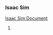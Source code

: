 ### Isaac Sim

[Isaac Sim Document](https://docs.isaacsim.omniverse.nvidia.com/latest/index.html#)

1. 
